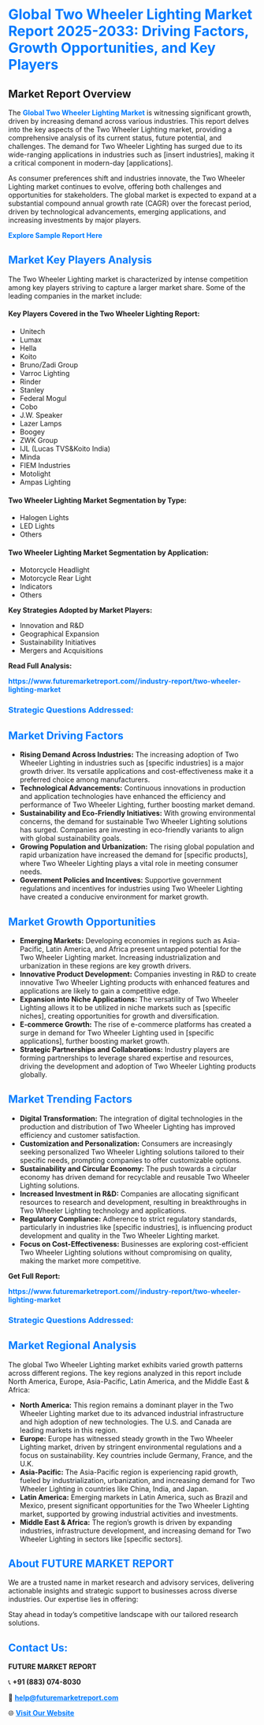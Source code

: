 <h1 style="color: #007BFF;">Global Two Wheeler Lighting Market Report 2025-2033: Driving Factors, Growth Opportunities, and Key Players</h1>

<section id="overview">
<h2>Market Report Overview</h2>
<p>The <a href="https://www.futuremarketreport.com//industry-report/two-wheeler-lighting-market" style="color: #007BFF; text-decoration: none;"><strong>Global Two Wheeler Lighting Market</strong></a> is witnessing significant growth, driven by increasing demand across various industries. This report delves into the key aspects of the Two Wheeler Lighting market, providing a comprehensive analysis of its current status, future potential, and challenges. The demand for Two Wheeler Lighting has surged due to its wide-ranging applications in industries such as [insert industries], making it a critical component in modern-day [applications].</p>
<p>As consumer preferences shift and industries innovate, the Two Wheeler Lighting market continues to evolve, offering both challenges and opportunities for stakeholders. The global market is expected to expand at a substantial compound annual growth rate (CAGR) over the forecast period, driven by technological advancements, emerging applications, and increasing investments by major players.</p>
</section>

<section id="overview">
<p><a href="https://www.futuremarketreport.com//request-sample/reportId=81609" style="color: #007BFF; text-decoration: none;"><strong>Explore Sample Report Here</strong></a></p>
</section>

<section id="key-players">
<h2 style="color: #007BFF;">Market Key Players Analysis</h2>
<p>The Two Wheeler Lighting market is characterized by intense competition among key players striving to capture a larger market share. Some of the leading companies in the market include:</p>
<h4>Key Players Covered in the Two Wheeler Lighting Report:</h4>
<ul><li>Unitech</li><li>Lumax</li><li>Hella</li><li>Koito</li><li>Bruno/Zadi Group</li><li>Varroc Lighting</li><li>Rinder</li><li>Stanley</li><li>Federal Mogul</li><li>Cobo</li><li>J.W. Speaker</li><li>Lazer Lamps</li><li>Boogey</li><li>ZWK Group</li><li>IJL (Lucas TVS&amp;Koito India)</li><li>Minda</li><li>FIEM Industries</li><li>Motolight</li><li>Ampas Lighting</li></ul>
<h4>Two Wheeler Lighting Market Segmentation by Type:</h4>
<ul><li>Halogen Lights</li><li>LED Lights</li><li>Others</li></ul>

<h4>Two Wheeler Lighting Market Segmentation by Application:</h4>
<ul><li>Motorcycle Headlight</li><li>Motorcycle Rear Light</li><li>Indicators</li><li>Others</li></ul>
<p><strong>Key Strategies Adopted by Market Players:</strong></p>
<ul>
<li>Innovation and R&D</li>
<li>Geographical Expansion</li>
<li>Sustainability Initiatives</li>
<li>Mergers and Acquisitions</li>
</ul>
</section>

<section>
<p><strong>Read Full Analysis: </strong></p><a href="https://www.futuremarketreport.com//industry-report/two-wheeler-lighting-market" style="color: #007BFF; text-decoration: none;"><strong>https://www.futuremarketreport.com//industry-report/two-wheeler-lighting-market</strong></a>
<h3 style="color: #007BFF;">Strategic Questions Addressed:</h3>
</section>

<section id="driving-factors">
<h2 style="color: #007BFF;">Market Driving Factors</h2>
<ul>
<li><strong>Rising Demand Across Industries:</strong> The increasing adoption of Two Wheeler Lighting in industries such as [specific industries] is a major growth driver. Its versatile applications and cost-effectiveness make it a preferred choice among manufacturers.</li>
<li><strong>Technological Advancements:</strong> Continuous innovations in production and application technologies have enhanced the efficiency and performance of Two Wheeler Lighting, further boosting market demand.</li>
<li><strong>Sustainability and Eco-Friendly Initiatives:</strong> With growing environmental concerns, the demand for sustainable Two Wheeler Lighting solutions has surged. Companies are investing in eco-friendly variants to align with global sustainability goals.</li>
<li><strong>Growing Population and Urbanization:</strong> The rising global population and rapid urbanization have increased the demand for [specific products], where Two Wheeler Lighting plays a vital role in meeting consumer needs.</li>
<li><strong>Government Policies and Incentives:</strong> Supportive government regulations and incentives for industries using Two Wheeler Lighting have created a conducive environment for market growth.</li>
</ul>
</section>

<section id="growth-opportunities">
<h2 style="color: #007BFF;">Market Growth Opportunities</h2>
<ul>
<li><strong>Emerging Markets:</strong> Developing economies in regions such as Asia-Pacific, Latin America, and Africa present untapped potential for the Two Wheeler Lighting market. Increasing industrialization and urbanization in these regions are key growth drivers.</li>
<li><strong>Innovative Product Development:</strong> Companies investing in R&D to create innovative Two Wheeler Lighting products with enhanced features and applications are likely to gain a competitive edge.</li>
<li><strong>Expansion into Niche Applications:</strong> The versatility of Two Wheeler Lighting allows it to be utilized in niche markets such as [specific niches], creating opportunities for growth and diversification.</li>
<li><strong>E-commerce Growth:</strong> The rise of e-commerce platforms has created a surge in demand for Two Wheeler Lighting used in [specific applications], further boosting market growth.</li>
<li><strong>Strategic Partnerships and Collaborations:</strong> Industry players are forming partnerships to leverage shared expertise and resources, driving the development and adoption of Two Wheeler Lighting products globally.</li>
</ul>
</section>

<section id="trending-factors">
<h2 style="color: #007BFF;">Market Trending Factors</h2>
<ul>
<li><strong>Digital Transformation:</strong> The integration of digital technologies in the production and distribution of Two Wheeler Lighting has improved efficiency and customer satisfaction.</li>
<li><strong>Customization and Personalization:</strong> Consumers are increasingly seeking personalized Two Wheeler Lighting solutions tailored to their specific needs, prompting companies to offer customizable options.</li>
<li><strong>Sustainability and Circular Economy:</strong> The push towards a circular economy has driven demand for recyclable and reusable Two Wheeler Lighting solutions.</li>
<li><strong>Increased Investment in R&D:</strong> Companies are allocating significant resources to research and development, resulting in breakthroughs in Two Wheeler Lighting technology and applications.</li>
<li><strong>Regulatory Compliance:</strong> Adherence to strict regulatory standards, particularly in industries like [specific industries], is influencing product development and quality in the Two Wheeler Lighting market.</li>
<li><strong>Focus on Cost-Effectiveness:</strong> Businesses are exploring cost-efficient Two Wheeler Lighting solutions without compromising on quality, making the market more competitive.</li>
</ul>
</section>

<section>
<p><strong>Get Full Report: </strong></p><a href="https://www.futuremarketreport.com//industry-report/two-wheeler-lighting-market" style="color: #007BFF; text-decoration: none;"><strong>https://www.futuremarketreport.com//industry-report/two-wheeler-lighting-market</strong></a>
<h3 style="color: #007BFF;">Strategic Questions Addressed:</h3>
</section>


<section id="regional-analysis">
<h2 style="color: #007BFF;">Market Regional Analysis</h2>
<p>The global Two Wheeler Lighting market exhibits varied growth patterns across different regions. The key regions analyzed in this report include North America, Europe, Asia-Pacific, Latin America, and the Middle East & Africa:</p>
<ul>
<li><strong>North America:</strong> This region remains a dominant player in the Two Wheeler Lighting market due to its advanced industrial infrastructure and high adoption of new technologies. The U.S. and Canada are leading markets in this region.</li>
<li><strong>Europe:</strong> Europe has witnessed steady growth in the Two Wheeler Lighting market, driven by stringent environmental regulations and a focus on sustainability. Key countries include Germany, France, and the U.K.</li>
<li><strong>Asia-Pacific:</strong> The Asia-Pacific region is experiencing rapid growth, fueled by industrialization, urbanization, and increasing demand for Two Wheeler Lighting in countries like China, India, and Japan.</li>
<li><strong>Latin America:</strong> Emerging markets in Latin America, such as Brazil and Mexico, present significant opportunities for the Two Wheeler Lighting market, supported by growing industrial activities and investments.</li>
<li><strong>Middle East & Africa:</strong> The region’s growth is driven by expanding industries, infrastructure development, and increasing demand for Two Wheeler Lighting in sectors like [specific sectors].</li>
</ul>
</section>

<footer>
<h2 style="color: #007BFF;">About FUTURE MARKET REPORT</h2>
<p>We are a trusted name in market research and advisory services, delivering actionable insights and strategic support to businesses across diverse industries. Our expertise lies in offering:</p>

<p>Stay ahead in today’s competitive landscape with our tailored research solutions.</p>

<h2 style="color: #007BFF;">Contact Us:</h2>
<p><strong>FUTURE MARKET REPORT</strong></p>
<p>📞 <strong>+91 (883) 074-8030</strong></p>
<p>📧 <strong><a href="mailto:help@futuremarketreport.com" style="color: #007BFF;">help@futuremarketreport.com</a></strong></p>
<p>🌐 <strong><a href="https://www.futuremarketreport.com/" style="color: #007BFF;">Visit Our Website</a></strong></p>
</footer>